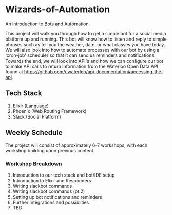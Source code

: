 # Wizards-of-Automation
An introduction to Bots and Automation. 

This project will walk you through how to get a simple bot for a social media platform up and running. This bot will know how to listen and reply to simple phrases such as tell you the weather, date, or what classes you have today. We will also look into how to automate processes with our bot by using a 'cron-job' scheduler so that it can send us reminders and notifications. Towards the end, we will look into API's and how we can configure our bot to make API calls to return information from the Waterloo Open Data API found at https://github.com/uwaterloo/api-documentation#accessing-the-api.


## Tech Stack

1. Elixir (Language)
2. Phoenix (Web Routing Framework)
3. Slack (Social Platform)



## Weekly Schedule

The project will consist of approximately 6-7 workshops, with each workshop building upon previous content.

### Workshop Breakdown

1. Introduction to our tech stack and bot/IDE setup
2. Introduction to Elixir and Responders
3. Writing slackbot commands 
4. Writing slackbot commands (pt.2)
5. Setting up bot notifications and reminders
6. Further integrations and possiblities 
7. TBD

 
